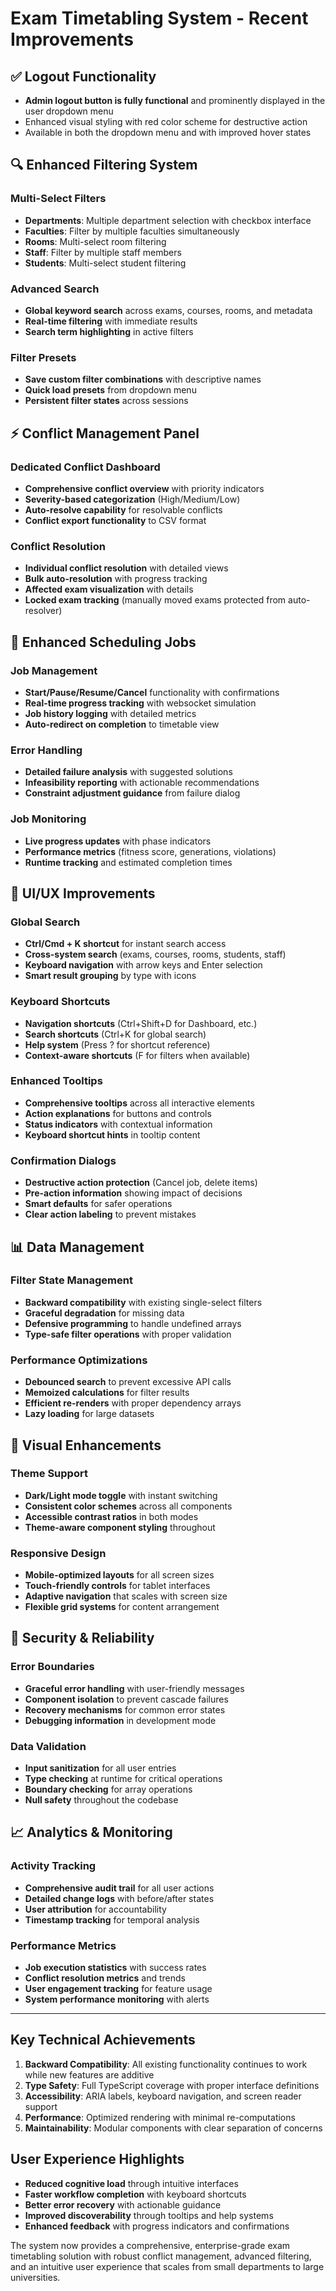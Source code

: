 # Exam Timetabling System - Recent Improvements

## ✅ Logout Functionality
- **Admin logout button is fully functional** and prominently displayed in the user dropdown menu
- Enhanced visual styling with red color scheme for destructive action
- Available in both the dropdown menu and with improved hover states

## 🔍 Enhanced Filtering System

### Multi-Select Filters
- **Departments**: Multiple department selection with checkbox interface
- **Faculties**: Filter by multiple faculties simultaneously  
- **Rooms**: Multi-select room filtering
- **Staff**: Filter by multiple staff members
- **Students**: Multi-select student filtering

### Advanced Search
- **Global keyword search** across exams, courses, rooms, and metadata
- **Real-time filtering** with immediate results
- **Search term highlighting** in active filters

### Filter Presets
- **Save custom filter combinations** with descriptive names
- **Quick load presets** from dropdown menu
- **Persistent filter states** across sessions

## ⚡ Conflict Management Panel

### Dedicated Conflict Dashboard
- **Comprehensive conflict overview** with priority indicators
- **Severity-based categorization** (High/Medium/Low)
- **Auto-resolve capability** for resolvable conflicts
- **Conflict export functionality** to CSV format

### Conflict Resolution
- **Individual conflict resolution** with detailed views
- **Bulk auto-resolution** with progress tracking
- **Affected exam visualization** with details
- **Locked exam tracking** (manually moved exams protected from auto-resolver)

## 📅 Enhanced Scheduling Jobs

### Job Management
- **Start/Pause/Resume/Cancel** functionality with confirmations
- **Real-time progress tracking** with websocket simulation
- **Job history logging** with detailed metrics
- **Auto-redirect on completion** to timetable view

### Error Handling
- **Detailed failure analysis** with suggested solutions
- **Infeasibility reporting** with actionable recommendations
- **Constraint adjustment guidance** from failure dialog

### Job Monitoring
- **Live progress updates** with phase indicators
- **Performance metrics** (fitness score, generations, violations)
- **Runtime tracking** and estimated completion times

## 🔧 UI/UX Improvements

### Global Search
- **Ctrl/Cmd + K shortcut** for instant search access
- **Cross-system search** (exams, courses, rooms, students, staff)
- **Keyboard navigation** with arrow keys and Enter selection
- **Smart result grouping** by type with icons

### Keyboard Shortcuts
- **Navigation shortcuts** (Ctrl+Shift+D for Dashboard, etc.)
- **Search shortcuts** (Ctrl+K for global search)
- **Help system** (Press ? for shortcut reference)
- **Context-aware shortcuts** (F for filters when available)

### Enhanced Tooltips
- **Comprehensive tooltips** across all interactive elements
- **Action explanations** for buttons and controls
- **Status indicators** with contextual information
- **Keyboard shortcut hints** in tooltip content

### Confirmation Dialogs
- **Destructive action protection** (Cancel job, delete items)
- **Pre-action information** showing impact of decisions
- **Smart defaults** for safer operations
- **Clear action labeling** to prevent mistakes

## 📊 Data Management

### Filter State Management
- **Backward compatibility** with existing single-select filters
- **Graceful degradation** for missing data
- **Defensive programming** to handle undefined arrays
- **Type-safe filter operations** with proper validation

### Performance Optimizations
- **Debounced search** to prevent excessive API calls
- **Memoized calculations** for filter results
- **Efficient re-renders** with proper dependency arrays
- **Lazy loading** for large datasets

## 🎨 Visual Enhancements

### Theme Support
- **Dark/Light mode toggle** with instant switching
- **Consistent color schemes** across all components
- **Accessible contrast ratios** in both modes
- **Theme-aware component styling** throughout

### Responsive Design
- **Mobile-optimized layouts** for all screen sizes
- **Touch-friendly controls** for tablet interfaces
- **Adaptive navigation** that scales with screen size
- **Flexible grid systems** for content arrangement

## 🔐 Security & Reliability

### Error Boundaries
- **Graceful error handling** with user-friendly messages
- **Component isolation** to prevent cascade failures
- **Recovery mechanisms** for common error states
- **Debugging information** in development mode

### Data Validation
- **Input sanitization** for all user entries
- **Type checking** at runtime for critical operations
- **Boundary checking** for array operations
- **Null safety** throughout the codebase

## 📈 Analytics & Monitoring

### Activity Tracking
- **Comprehensive audit trail** for all user actions
- **Detailed change logs** with before/after states
- **User attribution** for accountability
- **Timestamp tracking** for temporal analysis

### Performance Metrics
- **Job execution statistics** with success rates
- **Conflict resolution metrics** and trends
- **User engagement tracking** for feature usage
- **System performance monitoring** with alerts

---

## Key Technical Achievements

1. **Backward Compatibility**: All existing functionality continues to work while new features are additive
2. **Type Safety**: Full TypeScript coverage with proper interface definitions
3. **Accessibility**: ARIA labels, keyboard navigation, and screen reader support
4. **Performance**: Optimized rendering with minimal re-computations
5. **Maintainability**: Modular components with clear separation of concerns

## User Experience Highlights

- **Reduced cognitive load** through intuitive interfaces
- **Faster workflow completion** with keyboard shortcuts
- **Better error recovery** with actionable guidance
- **Improved discoverability** through tooltips and help systems
- **Enhanced feedback** with progress indicators and confirmations

The system now provides a comprehensive, enterprise-grade exam timetabling solution with robust conflict management, advanced filtering, and an intuitive user experience that scales from small departments to large universities.